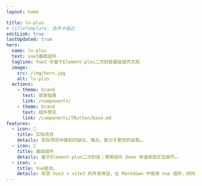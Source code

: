 ```yaml
---
layout: home

title: ln-plus
# titleTemplate: 选项卡描述
editLink: true
lastUpdated: true
hero:
  name: ln-plus
  text: vue3基础组件
  tagline: Vue3 中基于Element-plus二次封装基础组件文档
  image:
    src: /img/hero.jpg
    alt: ln-plus
  actions:
    - theme: brand
      text: 安装指南
      link: /components/
    - theme: brand
      text: 组件预览
      link: /components/TButton/base.md
features:
  - icon: 🔨
    title: 实际项目
    details: 实际项目中碰到的疑点、难点，致力于更优的自我。。
  - icon: 🧩
    title: 基础组件
    details: 基于Element-plus二次封装；使用组件 Demo 快速体验交互细节。。
  - icon: ✈️
    title: Vue驱动。
    details: 享受 Vue3 + vite3 的开发体验，在 Markdown 中使用 Vue 组件，同时可以使用 Vue 来开发自定义主题。
---
```

